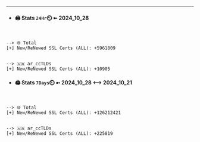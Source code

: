

---
- #### 🖨️ **Stats** `24Hr`⏲️ ➼ 2024_10_28
```console


--> 🌐 Total
[+] New/ReNewed SSL Certs (ALL): +5961809


--> 🇦🇷 ar_ccTLDs
[+] New/ReNewed SSL Certs (ALL): +10905

```

- #### 🖨️ **Stats** `7Days`⏲️ ➼ 2024_10_28 <--> 2024_10_21
```console


--> 🌐 Total
[+] New/ReNewed SSL Certs (ALL): +126212421


--> 🇦🇷 ar_ccTLDs
[+] New/ReNewed SSL Certs (ALL): +225819

```

